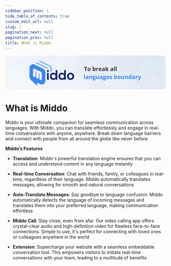 ```yaml
---  
sidebar_position: 1  
hide_table_of_contents: true  
custom_edit_url: null  
slug: /  
pagination_next: null  
pagination_prev: null  
title: What is Middo  
---  
```

![What is Middo](./img/what-is-middo.png)  
  
# What is Middo  
  
Middo is your ultimate companion for seamless communication across languages. With Middo, you can translate effortlessly and engage in real-time conversations with anyone, anywhere. Break down language barriers and connect with people from all around the globe like never before  
  
**Middo’s Features**  
  
- **Translation**: Middo's powerful translation engine ensures that you can access and understand content in any language instantly  
  
- **Real-time Conversation**: Chat with friends, family, or colleagues in real-time, regardless of their language. Middo automatically translates messages, allowing for smooth and natural conversations  
  
- **Auto-Translate Messages**: Say goodbye to language confusion. Middo automatically detects the language of incoming messages and translates them into your preferred language, making communication effortless  
  
- **Middo Call**: Stay close, even from afar. Our video calling app offers crystal-clear audio and high-definition video for flawless face-to-face connections. Simple to use, it's perfect for connecting with loved ones or colleagues anywhere in the world  
  
- **Extension**: Supercharge your website with a seamless embeddable conversation tool. This empowers visitors to initiate real-time conversations with your team, leading to a multitude of benefits  
